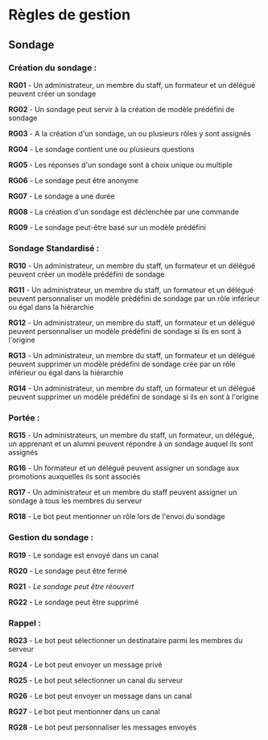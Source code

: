 # Règles de gestion

## Sondage

### Création du sondage :

**RG01** - Un administrateur, un membre du staff, un formateur et un délégué peuvent créer un sondage

**RG02** - Un sondage peut servir à la création de modèle prédéfini de sondage

**RG03** - A la création d'un sondage, un ou plusieurs rôles y sont assignés

**RG04** - Le sondage contient une ou plusieurs questions

**RG05** - Les réponses d'un sondage sont à choix unique ou multiple

**RG06** - Le sondage peut être anonyme

**RG07** - Le sondage a une durée

**RG08** - La création d'un sondage est déclenchée par une commande

**RG09** - Le sondage peut-être basé sur un modèle prédéfini

### Sondage Standardisé :

**RG10** - Un administrateur, un membre du staff, un formateur et un délégué peuvent créer un modèle prédéfini de sondage

**RG11** - Un administrateur, un membre du staff, un formateur et un délégué peuvent personnaliser un modèle prédéfini de sondage par un rôle inférieur ou égal dans la hiérarchie

**RG12** - Un administrateur, un membre du staff, un formateur et un délégué peuvent personnaliser un modèle prédéfini de sondage si ils en sont à l'origine

**RG13** - Un administrateur, un membre du staff, un formateur et un délégué peuvent supprimer un modèle prédéfini de sondage crée par un rôle inférieur ou égal dans la hiérarchie

**RG14** - Un administrateur, un membre du staff, un formateur et un délégué peuvent supprimer un modèle prédéfini de sondage si ils en sont à l'origine

### Portée :

**RG15** - Un administrateurs, un membre du staff, un formateur, un délégué, un apprenant et un alumni peuvent répondre à un sondage auquel ils sont assignés

**RG16** - Un formateur et un délégué peuvent assigner un sondage aux promotions auxquelles ils sont associés

**RG17** - Un administrateur et un membre du staff peuvent assigner un sondage à tous les membres du serveur

**RG18** - Le bot peut mentionner un rôle lors de l'envoi du sondage

### Gestion du sondage :

**RG19** - Le sondage est envoyé dans un canal

**RG20** - Le sondage peut être fermé

**RG21** - *Le sondage peut être réouvert*

**RG22** - Le sondage peut être supprimé

### Rappel :

**RG23** - Le bot peut sélectionner un destinataire parmi les membres du serveur

**RG24** - Le bot peut envoyer un message privé

**RG25** - Le bot peut sélectionner un canal du serveur

**RG26** - Le bot peut envoyer un message dans un canal

**RG27** - Le bot peut mentionner dans un canal

**RG28** - Le bot peut personnaliser les messages envoyés